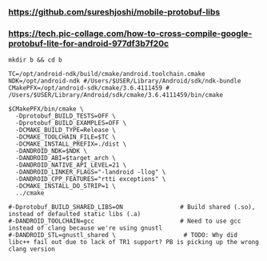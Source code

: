 
### https://github.com/sureshjoshi/mobile-protobuf-libs
### https://tech.pic-collage.com/how-to-cross-compile-google-protobuf-lite-for-android-977df3b7f20c

    mkdir b && cd b

    TC=/opt/android-ndk/build/cmake/android.toolchain.cmake
    NDK=/opt/android-ndk #/Users/$USER/Library/Android/sdk/ndk-bundle
    CMakePFX=/opt/android-sdk/cmake/3.6.4111459 # /Users/$USER/Library/Android/sdk/cmake/3.6.4111459/bin/cmake

    $CMakePFX/bin/cmake \
      -Dprotobuf_BUILD_TESTS=OFF \
      -Dprotobuf_BUILD_EXAMPLES=OFF \
      -DCMAKE_BUILD_TYPE=Release \
      -DCMAKE_TOOLCHAIN_FILE=$TC \
      -DCMAKE_INSTALL_PREFIX=./dist \
      -DANDROID_NDK=$NDK \
      -DANDROID_ABI=$target_arch \
      -DANDROID_NATIVE_API_LEVEL=21 \
      -DANDROID_LINKER_FLAGS="-landroid -llog" \
      -DANDROID_CPP_FEATURES="rtti exceptions" \
      -DCMAKE_INSTALL_DO_STRIP=1 \
      ../cmake

    #-Dprotobuf_BUILD_SHARED_LIBS=ON                # Build shared (.so), instead of defaulted static libs (.a)
    #-DANDROID_TOOLCHAIN=gcc                        # Need to use gcc instead of clang because we're using gnustl
    #-DANDROID_STL=gnustl_shared \                   # TODO: Why did libc++ fail out due to lack of TR1 support? PB is picking up the wrong clang version

